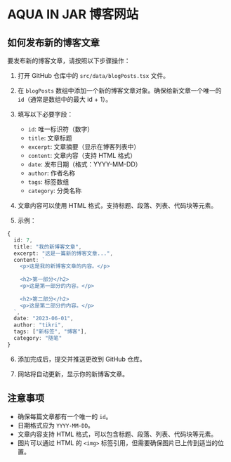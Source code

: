 
# AQUA IN JAR 博客网站

## 如何发布新的博客文章

要发布新的博客文章，请按照以下步骤操作：

1. 打开 GitHub 仓库中的 `src/data/blogPosts.tsx` 文件。

2. 在 `blogPosts` 数组中添加一个新的博客文章对象。确保给新文章一个唯一的 `id`（通常是数组中的最大 id + 1）。

3. 填写以下必要字段：
   - `id`: 唯一标识符（数字）
   - `title`: 文章标题
   - `excerpt`: 文章摘要（显示在博客列表中）
   - `content`: 文章内容（支持 HTML 格式）
   - `date`: 发布日期（格式：YYYY-MM-DD）
   - `author`: 作者名称
   - `tags`: 标签数组
   - `category`: 分类名称

4. 文章内容可以使用 HTML 格式，支持标题、段落、列表、代码块等元素。

5. 示例：
```typescript
{
  id: 7,
  title: "我的新博客文章",
  excerpt: "这是一篇新的博客文章...",
  content: `
    <p>这是我的新博客文章的内容。</p>
    
    <h2>第一部分</h2>
    <p>这是第一部分的内容。</p>
    
    <h2>第二部分</h2>
    <p>这是第二部分的内容。</p>
  `,
  date: "2023-06-01",
  author: "tikri",
  tags: ["新标签", "博客"],
  category: "随笔"
}
```

6. 添加完成后，提交并推送更改到 GitHub 仓库。

7. 网站将自动更新，显示你的新博客文章。

## 注意事项

- 确保每篇文章都有一个唯一的 `id`。
- 日期格式应为 `YYYY-MM-DD`。
- 文章内容支持 HTML 格式，可以包含标题、段落、列表、代码块等元素。
- 图片可以通过 HTML 的 `<img>` 标签引用，但需要确保图片已上传到适当的位置。
